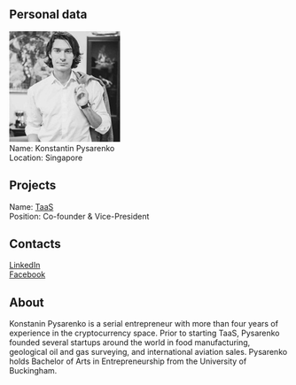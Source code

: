 ## Personal data
![konstantin pysarenko photo](photo/konstantin_pysarenko.jpg)  
Name:   Konstantin Pysarenko  
Location: Singapore  
## Projects 
Name: [TaaS](../projects/taas.md)  
Position: Co-founder & Vice-President   
## Contacts
[LinkedIn](https://www.linkedin.com/in/konstantin-pysarenko-b1a40b51/)      
[Facebook](https://www.facebook.com/kostiantyn.pysarenko)
## About
Konstanin Pysarenko is a serial entrepreneur with more than four years of experience in the cryptocurrency space. Prior to starting TaaS, Pysarenko founded several startups around the world in food manufacturing, geological oil and gas surveying, and international aviation sales. Pysarenko holds Bachelor of Arts in Entrepreneurship from the University of Buckingham.
